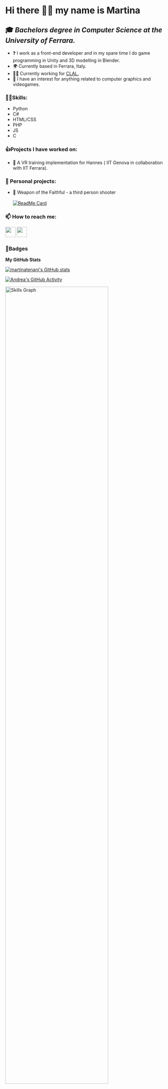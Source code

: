 Hi there 👋😃 my name is Martina
=================================
🎓 *Bachelors degree in Computer Science at the University of Ferrara.*
------------------------------------------------------------------------------
* ❓ I work as a front-end developer and in my spare time I do game programming in Unity and 3D modelling in Blender. <br>
* 🌍 Currently based in Ferrara, Italy.
* 👷‍♀️ Currently working for <a href="https://www.clal.it/" target="_blank" rel="noreferrer">CLAL.</a> <br>
* 🔎 I have an interest for anything related to computer graphics and videogames. <br>

### 🤹‍♀️Skills:
* Python
* C#
* HTML/CSS
* PHP
* JS
* C

### 👍Projects I have worked on: 
* 🦾 A VR training implementation for Hannes ( IIT Genova in collaboration with IIT Ferrara). <br>
 
### 🔭 Personal projects: 
* 🌙 Weapon of the Faithful - a third person shooter <br><br>
    [![ReadMe Card](https://github-readme-stats.vercel.app/api/pin/?username=martinatenani&repo=WotF)](https://github.com/martinatenani/WotF)

### 📫 How to reach me:

  <p align="left"> 
   <a href="https://www.github.com/martinatenani" target="_blank" rel="noreferrer"><img src="https://raw.githubusercontent.com/danielcranney/readme-generator/main/public/icons/socials/github.svg" width="32" height="32" /></a>
   <a href="https://www.linkedin.com/in/martina-tenani-70aa30223" target="_blank" rel="noreferrer"><img src="https://raw.githubusercontent.com/danielcranney/readme-generator/main/public/icons/socials/linkedin.svg" width="32" height="32" /></a>
  </p>

### 🏅Badges

<b>My GitHub Stats</b>

<a href="http://www.github.com/martinatenani"><img src="https://github-readme-stats.vercel.app/api?username=martinatenani&show_icons=true&hide=&count_private=true&title_color=84cc16&text_color=ffffff&icon_color=22c55e&bg_color=181824&hide_border=true&show_icons=true" alt="martinatenani's GitHub stats" /></a>

[![Andrea's GitHub Activity](https://github-readme-activity-graph.vercel.app/graph?username=martinatenani&theme=github-compact)](https://github.com/ashutosh00710/github-readme-activity-graph)

<a href="http://www.github.com/martinatenani"><img src="https://cr-skills-chart-widget.azurewebsites.net/api/api?username=martinatenani" alt="Skills Graph" width="80%"/></a>

![](https://komarev.com/ghpvc/?username=martinatenani)
  
<!--

<img src="https://github-readme-stats.vercel.app/api/top-langs?username=martinatenani&show_icons=true&locale=en&layout=compact&theme=chartreuse-dark" alt="ovi" /> 



- 🔭 Currently working on: 
  - A VR training implementation for Hannes ( IIT Genova in collaboration with IIT Ferrara)
    Private repository of IIT Genova
  - Personal project: Weapon of the Faithful - a third person shooter
    [![ReadMe Card](https://github-readme-stats.vercel.app/api/pin/?username=madushadhanushka&repo=simple-sqlite)](https://github.com/martinatenani/WotF)

<details>

<summary>Tips for collapsed sections</summary>

### You can add a header

You can add text within a collapsed section. 

You can add an image or a code block, too.

```ruby
   puts "Hello World"
```

</details>
- 🌱 I’m currently learning: C#

- 🤔 I’m looking for help with ...
- 💬 Ask me about ...

- ⚡ Fun fact: ...
-->
